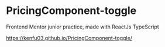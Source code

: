 # PricingComponent-toggle
 Frontend Mentor junior practice, made with ReactJs TypeScript

https://kenfu03.github.io/PricingComponent-toggle/
